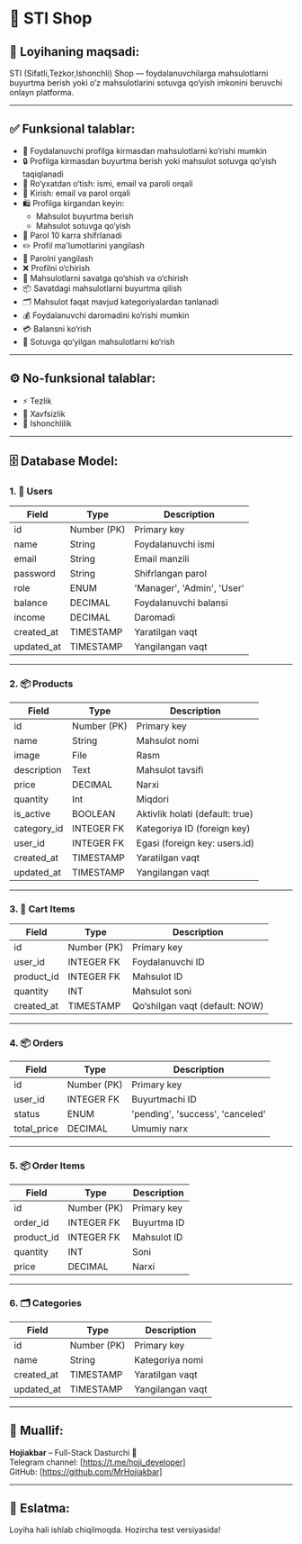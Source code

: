 # 🛒 STI Shop

## 📌 Loyihaning maqsadi:
STI (Sifatli,Tezkor,Ishonchli) Shop — foydalanuvchilarga mahsulotlarni buyurtma berish yoki o‘z mahsulotlarini sotuvga qo‘yish imkonini beruvchi onlayn platforma.

---

## ✅ Funksional talablar:

- 👀 Foydalanuvchi profilga kirmasdan mahsulotlarni ko‘rishi mumkin
- 🔒 Profilga kirmasdan buyurtma berish yoki mahsulot sotuvga qo‘yish taqiqlanadi
- 📝 Ro‘yxatdan o‘tish: ismi, email va paroli orqali
- 🔐 Kirish: email va parol orqali
- 🛍 Profilga kirgandan keyin:
  - Mahsulot buyurtma berish
  - Mahsulot sotuvga qo‘yish
- 🔑 Parol 10 karra shifrlanadi
- ✏️ Profil ma'lumotlarini yangilash
- 🔄 Parolni yangilash
- ❌ Profilni o‘chirish
- 🧺 Mahsulotlarni savatga qo‘shish va o‘chirish
- 📦 Savatdagi mahsulotlarni buyurtma qilish
- 🗂 Mahsulot faqat mavjud kategoriyalardan tanlanadi
- 💰 Foydalanuvchi daromadini ko‘rishi mumkin
- 💳 Balansni ko‘rish
- 🛒 Sotuvga qo‘yilgan mahsulotlarni ko‘rish

---

## ⚙️ No-funksional talablar:

- ⚡ Tezlik
- 🔐 Xavfsizlik
- 🤝 Ishonchlilik

---

## 🗄 Database Model:

### 1. 🧑 Users
| Field        | Type        | Description                   |
|--------------|-------------|-------------------------------|
| id           | Number (PK) | Primary key                   |
| name         | String      | Foydalanuvchi ismi            |
| email        | String      | Email manzili                 |
| password     | String      | Shifrlangan parol             |
| role         | ENUM        | 'Manager', 'Admin', 'User'    |
| balance      | DECIMAL     | Foydalanuvchi balansi         |
| income       | DECIMAL     | Daromadi                      |
| created_at   | TIMESTAMP   | Yaratilgan vaqt               |
| updated_at   | TIMESTAMP   | Yangilangan vaqt              |

---

### 2. 📦 Products
| Field        | Type         | Description                         |
|--------------|--------------|-------------------------------------|
| id           | Number (PK)  | Primary key                         |
| name         | String       | Mahsulot nomi                       |
| image        | File         | Rasm                               |
| description  | Text         | Mahsulot tavsifi                    |
| price        | DECIMAL      | Narxi                              |
| quantity     | Int          | Miqdori                            |
| is_active    | BOOLEAN      | Aktivlik holati (default: true)    |
| category_id  | INTEGER FK   | Kategoriya ID (foreign key)         |
| user_id      | INTEGER FK   | Egasi (foreign key: users.id)       |
| created_at   | TIMESTAMP    | Yaratilgan vaqt                    |
| updated_at   | TIMESTAMP    | Yangilangan vaqt                   |

---

### 3. 🧺 Cart Items
| Field        | Type         | Description                          |
|--------------|--------------|--------------------------------------|
| id           | Number (PK)  | Primary key                          |
| user_id      | INTEGER FK   | Foydalanuvchi ID                     |
| product_id   | INTEGER FK   | Mahsulot ID                          |
| quantity     | INT          | Mahsulot soni                        |
| created_at   | TIMESTAMP    | Qo‘shilgan vaqt (default: NOW)       |
---

### 4. 📦 Orders
| Field        | Type         | Description                          |
|--------------|--------------|--------------------------------------|
| id           | Number (PK)  | Primary key                          |
| user_id      | INTEGER FK   | Buyurtmachi ID                       |
| status       | ENUM         | 'pending', 'success', 'canceled'     |
| total_price  | DECIMAL      | Umumiy narx                          |

---

### 5. 📦 Order Items
| Field        | Type         | Description                          |
|--------------|--------------|--------------------------------------|
| id           | Number (PK)  | Primary key                          |
| order_id     | INTEGER FK   | Buyurtma ID                          |
| product_id   | INTEGER FK   | Mahsulot ID                          |
| quantity     | INT          | Soni                                 |
| price        | DECIMAL      | Narxi                                |

---

### 6. 🗂 Categories
| Field        | Type         | Description                          |
|--------------|--------------|--------------------------------------|
| id           | Number (PK)  | Primary key                          |
| name         | String       | Kategoriya nomi                      |
| created_at   | TIMESTAMP    | Yaratilgan vaqt                      |
| updated_at   | TIMESTAMP    | Yangilangan vaqt                    |

---

## 📣 Muallif:
**Hojiakbar** – Full-Stack Dasturchi 🚀  
Telegram channel: [https://t.me/hoji_developer]  
GitHub: [https://github.com/MrHojiakbar]

---

## 📌 Eslatma:
Loyiha hali ishlab chiqilmoqda. Hozircha test versiyasida!

